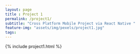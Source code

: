 ```yaml
--- 
layout: page
title : Project 1
permalink: /project1/
subtitle: "Cross Platform Mobile Project via React Native " 
feature-img: "assets/img/pexels/project1.jpg"
tags: 
---
```


{% include project1.html %}
